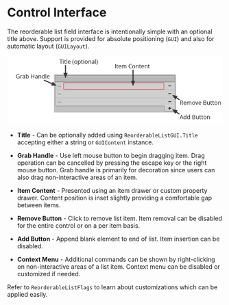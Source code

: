 # Control Interface

The reorderable list field interface is intentionally simple with an optional title above.
Support is provided for absolute positioning (`GUI`) and also for automatic layout
(`GUILayout`).

![List and title field interface with default flags.](img/user-interface.png)


- **Title** - Can be optionally added using `ReorderableListGUI.Title` accepting either a
  string or `GUIContent` instance.

- **Grab Handle** - Use left mouse button to begin dragging item. Drag operation can be
  cancelled by pressing the escape key or the right mouse button. Grab handle is primarily
  for decoration since users can also drag non-interactive areas of an item.

- **Item Content** - Presented using an item drawer or custom property drawer. Content
  position is inset slightly providing a comfortable gap between items.

- **Remove Button** - Click to remove list item. Item removal can be disabled for the
  entire control or on a per item basis.

- **Add Button** - Append blank element to end of list. Item insertion can be disabled.

- **Context Menu** - Additional commands can be shown by right-clicking on non-interactive
  areas of a list item. Context menu can be disabled or customized if needed.


Refer to `ReorderableListFlags` to learn about customizations which can be applied easily.
